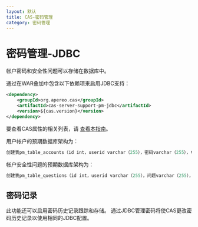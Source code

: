 ```yaml
---
layout: 默认
title: CAS-密码管理
category: 密码管理
---
```


# 密码管理-JDBC

帐户密码和安全性问题可以存储在数据库中。

通过在WAR叠加中包含以下依赖项来启用JDBC支持：

```xml
<dependency>
    <groupId>org.apereo.cas</groupId>
    <artifactId>cas-server-support-pm-jdbc</artifactId>
    <version>${cas.version}</version>
</dependency>
```

要查看CAS属性的相关列表，请 [查看本指南](../configuration/Configuration-Properties.html#jdbc-password-management)。

用户帐户的预期数据库架构为：

```sql
创建表pm_table_accounts（id int，userid varchar（255），密码varchar（255），电子邮件varchar（255），电话varchar（255））;
```

帐户安全性问题的预期数据库架构为：

```sql
创建表pm_table_questions（id int，userid varchar（255），问题varchar（255），答案varchar（255））;
```

## 密码记录

此功能还可以启用密码历史记录跟踪和存储。 通过JDBC管理密码将使CAS更改密码历史记录以使用相同的JDBC配置。
